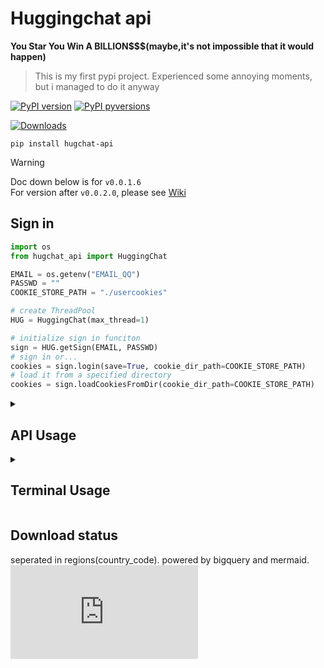# Huggingchat api

**You Star You Win A BILLION$$$(maybe,it's not impossible that it would happen)**

> This is my first pypi project. Experienced some annoying moments, but i managed to do it anyway

[![PyPI version](https://img.shields.io/pypi/v/hugchat-api.svg)](https://pypi.python.org/pypi/hugchat-api/)
[![PyPI pyversions](https://img.shields.io/pypi/pyversions/hugchat-api.svg)](https://pypi.python.org/pypi/hugchat-api/)

[![Downloads](https://static.pepy.tech/badge/hugchat-api)](https://pepy.tech/project/hugchat-api)

```shell
pip install hugchat-api
```

> [!WARNING]  
> Doc down below is for `v0.0.1.6`  
> For version after `v0.0.2.0`, please see [Wiki](https://github.com/ogios/huggingchat-api/wiki)


## Sign in
```python
import os
from hugchat_api import HuggingChat

EMAIL = os.getenv("EMAIL_QQ")
PASSWD = ""
COOKIE_STORE_PATH = "./usercookies"

# create ThreadPool
HUG = HuggingChat(max_thread=1)       

# initialize sign in funciton
sign = HUG.getSign(EMAIL, PASSWD)   
# sign in or...
cookies = sign.login(save=True, cookie_dir_path=COOKIE_STORE_PATH)
# load it from a specified directory
cookies = sign.loadCookiesFromDir(cookie_dir_path=COOKIE_STORE_PATH)
```

<details>

<summary>

## API Usage

</summary>


- Create Bot
```python
bot = HUG.getBot(email=EMAIL, cookies=cookies, model=ListBots.<model_name>)
```
- Get all conversations & Print title
```python
conversations = bot.getConversations()
conv_id = list(conversations.keys())[0]
print(conversations[conv_id])
```
- Get all chat histories by conversation_id
```python
histories = bot.getHistoriesByID(conversation_id=conv_id)
print(formatHistory(histories))
```
- Delete a conversation
```python
bot.removeConversation(conversation_id=conv_id)
```
- Create a new conversation
```python
conversation_id = bot.createConversation()
```
- Chat
```python
# chat
message = bot.chat(
    text="hi",
    conversation_id=conversation_id,
    web_search=True,
    max_tries=2,
    # callback=(bot.updateTitle, (conversation_id,))
)
# wait the full text or...
while not message.web_search_done:
    time.sleep(0.1)
print(message.getWebSearchSteps())
while not message.isDone():
    time.sleep(0.1)
print(message.getFinalText())

# get the stream text instantly
print(message.getWebSearchSteps())
print(message.getText())
```

**Code:**

```python
import os, time

from hugchat_api import HuggingChat
from hugchat_api.core import ListBots
from hugchat_api.utils import formatHistory, formatConversations

EMAIL = os.getenv("EMAIL")
PASSWD = os.getenv("PASSWD")
COOKIE_STORE_PATH = "./usercookies"

'''create ThreadPool'''
HUG = HuggingChat(max_thread=1)


'''initialize sign in funciton'''
sign = HUG.getSign(EMAIL, PASSWD)

'''sign in or...'''
cookies = sign.login(save=True, cookie_dir_path=COOKIE_STORE_PATH)
# cookies = sign.loadCookiesFromDir()



'''create bot with MetaAI's model'''
bot = HUG.getBot(email=EMAIL, cookies=cookies, model=ListBots.META_70B_HF)

'''get all conversations and see one's title'''
conversations = bot.getConversations()
conv_id = list(conversations.keys())[0]
print(conversations[conv_id])

'''get all chat histories by conversation_id'''
histories = bot.getHistoriesByID(conversation_id=conv_id)
print(formatHistory(histories))

'''delete a conversation'''
bot.removeConversation(conversation_id=conv_id)

'''create a new conversation'''
conversation_id = bot.createConversation()

'''chat'''
message = bot.chat(
    text="hi",
    conversation_id=conversation_id,
    web_search=True,
    max_tries=2,
    # callback=(bot.updateTitle, (conversation_id,))
)



'''wait the full text or...'''
while not message.web_search_done:
    time.sleep(0.1)
print(message.getWebSearchSteps())
while not message.isDone():
    time.sleep(0.1)
print(message.getFinalText())

'''get the stream text instantly'''
print(message.getWebSearchSteps())
print(message.getText())
```

</details>


<details>

<summary>

## Terminal Usage

</summary>


### Start up
```shell
python -m hugchat_api.terminal_cli -u your_email
```

| Params | Descriptions                      |
|--------|-----------------------------------|
| -u     | Login Email                       |
| -p     | Use password or not (optional)    |
| -f     | Ignore the saved cookie and login |

### Commands
Use `/` + `command` to execute commands:

| Commands   | Descriptions                           |
|------------|----------------------------------------|
| q/exit     | Exit the program                       |
| ls         | List all conversations                 |
| cd <index> | cd into the chosen conversation        |
| new        | Create a new conversation              |
| rm <index> | delete the chosen conversation         |
| old        | Print out the conversation's histories |
| web        | Switch 'Search Web' enable option      |

Anything not start with `/` will be seen as chat message.

Example:
```text
(None) > /ls
#* Conversations established:
#
#       0. [649471fa525d2d2474973871] - Hello there! How can I help you? Let me know if you need something specific done.
#       1. [64946fb2525d2d247497382c] - Hi there! How can I assist you?

(None) > /cd 0
(647e09ccabd9de3d82d6fba0) > hi
#(user): hi
#(HFBot): ...
(647e09ccabd9de3d82d6fba0) > /web
#WEB_SEARCH is set to `True`
(647e09ccabd9de3d82d6fba0) > hi
# ...(steps about web search)
#(HFBot): ...
```

</details>

## Download status
seperated in regions(country_code). powered by bigquery and mermaid.
![test](http://47.94.146.109:8000/.md)
